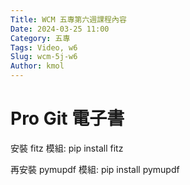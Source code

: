 ```yaml
---
Title: WCM 五專第六週課程內容
Date: 2024-03-25 11:00
Category: 五專
Tags: Video, w6
Slug: wcm-5j-w6
Author: kmol
---
```




<!-- PELICAN_END_SUMMARY -->

# Pro Git 電子書

安裝 fitz 模組: pip install fitz

再安裝 pymupdf 模組: pip install pymupdf


